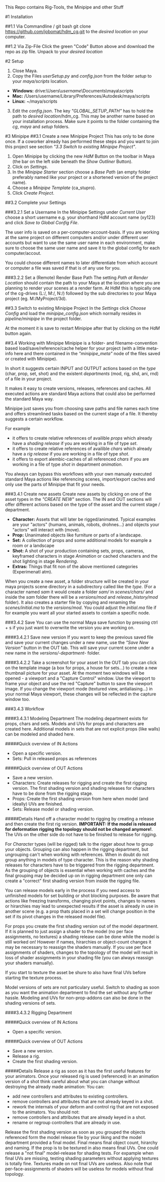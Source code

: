 This Repo contains Rig-Tools, the Minipipe and other Stuff

#1 Installation

##1.1 Via Commandline / git bash
git clone https://github.com/jobomat/hdm_cg.git to the *desired location* on your computer.

##1.2 Via Zip-File
Click the green "Code" Button above and download the repo as zip file. Unpack to your *desired location*

#2 Setup
1. Close Maya.
2. Copy the Files *userSetup.py* and *config.json* from the folder *setup* to your *maya/scripts* location.
+ **Windows:** drive:\Users\\*username*\Documents\maya\scripts
+ **Mac:** /Users/username/Library/Preferences/Autodesk/maya/scripts
+ **Linux:** ~/maya/scripts
3. Edit the *config.json*. The key *"GLOBAL_SETUP_PATH"* has to hold the path to *desired location*/hdm_cg. This may be another name based on your installation process. Make sure it points to the folder containing the *cg*, *maya* and *setup* folders.

#3 Minipipe
##3.1 Create a new Minipipe Project
This has only to be done once. If a coworker already has performed these steps and you want to join this project see section *"3.3 Switch to existing Minipipe Project"*.

1. Open Minipipe by clicking the new *HdM* Button on the toolbar in Maya (the bar on the left side beneath the *Show Outliner* Button).
2. Click on *Settings*.
3. In the *Minipipe Starter* section choose a *Base Path* (an empty folder preferably named like your project or a shortened version of the project name).
4. Choose a *Minipipe Template* (ca_stupro).
5. Click *Create Project*.

##3.2 Complete your Settings

###3.2.1 Set a Username
In the Minipipe Settings under *Current User* choose a short username e.g. your shorthand HdM account name (xy123) and click *Save to Global Config File*.

The user info is saved on a per-computer-account-basis. If you are working at the same project on different computers and/or under different user accounts but want to use the same user name in each environment, make sure to choose the same user name and save it to the global config for each computer/accout.

You could choose different names to later differentiate from which account or computer a file was saved if that is of any use for you.

###3.2.2 Set a (Remote) Render Base Path
The setting *Path at Render Location* should contain the path to your Maya at the location where you are planning to render your scenes at a render farm. At HdM this is typically one of the cg-drives (L:/, M:/, N:/) followed by the sub directories to your Maya project (eg. M:/MyProject/3d).

##3.3 Switch to existing Minipipe Project
In the *Settings* click *Choose Config* and load the *minipipe_config.json* which normally resides in *pipeline/minipipe* in the project folder.

At the moment it is save to restart Minipipe after that by clicking on the *HdM* button again.


##3.4 Working with Minipipe
Minipipe is a folder- and filename-convention based load/save/reference/cache helper for your project (with a little meta-info here and there contained in the *"minipipe_meta"* node of the files saved or created with Minipipe).

In short it suggests certain INPUT and OUTPUT actions based on the *type* (char, prop, set, shot) and the existent *departments* (mod, rig, shd, ani, rnd) of a file in your project.

It makes it easy to create versions, releases, references and caches. All executed actions are standard Maya actions that could also be performed the standard Maya way.

Minipipe just saves you from choosing save paths and file names each time and offers streamlined tasks based on the current stage of a file. It thereby suggests a certain workflow.

For example
+ it offers to create relative references of availible *props* which already have a *shading release* if you are working in a file of type *set*.  
+ it offers to create relative references of availible *chars* which already have a *rig release* if you are working in a file of type *shot*.
+ it offers to export alembic-caches of all referenced *chars* if you are working in a file of type *shot* in department *animation*.

You always can bypass this workflows with your own manualy executed standard Maya actions like referencing scenes, import/export caches and only use the parts of Minipipe that fit your needs.

###3.4.1 Create new assets
Create new assets by clicking on one of the asset types in the *"CREATE NEW"* section. The IN and OUT sections will offer different actions based on the type of the asset and the current stage / department.

+ **Character:** Assets that will later be rigged/animated. Typical examples are your "actors" (humans, animals, robots, drohnes...) and objects your "actors" will interact with (move).
+ **Prop:** Unanimated objects like furniture or parts of a landscape.
+ **Set:** A collection of props and some additional models for example a room or a landscape
+ **Shot:** A shot of your production containing sets, props, cameras, keyframed characters in stage *Animation* or cached characters and the shot lighting in stage *Rendering*.
+ **Extras:** Things that fit non of the above mentioned categories (Experimenatl atm).

When you create a new asset, a folder structure will be created in your maya projects scene directory in a subdirectory called like the *type*. (For a character named *sam* it would create a folder *sam/* in *scenes/chars/* and inside the *sam* folder there will be a *versions/mod* and *release_history/mod* folder). It also creates a starter file  by copying and renaming the *scenes/initial.ma* to the *versions/mod*. You could adjust the *initial.ma* file if for example you want all your started assets to contain a specific node.

###3.4.2 Save
You can use the normal Maya save function by pressing ctrl + s if you just want to overwrite the version you are working on.

####3.4.2.1 Save new version
If you want to keep the previous saved file and save your current changes under a new name, use the *"Save New Version"* button in the OUT tab. This will save your current scene under a new name in the *versions/-department-* folder.

####3.4.2.2 Take a screenshot for your asset
In the OUT tab you can click on the template image (a box for props, a house for sets...) to create a new thumbnail picture for your asset. At the moment two windows will be opened - a viewport and a "Capture Control" window. Use the viewport to frame your object and use the red "Capture" button to save the viewport image. If you change the viewport mode (textured view, antialiasing...) in your normal Maya viewport, these changes will be reflected in the capture window too.

###3.4.3 Workflow

####3.4.3.1 Modeling Department
The modeling department exists for props, chars and sets. Models and UVs for props and characters are created here. Additional models in sets that are not explicit props (like walls) can be modeled and shaded here.

#####Quick overview of IN Actions
+  Open a specific version.
+  Sets: Pull in released props as references

#####Quick overview of OUT Actions
+  Save a new version.
+  Characters: Create releases for rigging and create the first rigging version. The first shading version and shading releases for characters have to be done from the rigging stage.
+  Props: Create the first shading version from here when model (and ideally) UVs are finished.
+  Sets: Release model or shading version.

#####Details
Hand off a character model to rigging by creating a release and then create the first rig version. **IMPORTANT: If the model is released for deformation rigging the topology should not be changed anymore!**. The UVs on the other side do not have to be finished to release for rigging.

For *Character* types (will be rigged) talk to the rigger about how to group your objects. Grouping can also happen in the rigging department, but ungrouping can't when working with references. When in doubt do not group anything in models of type character. This is the reason why shading releases for characters have to be triggered from the rigging department. As the grouping of objects is essential when working with caches and the final grouping may be decided up on in rigging department one only can create a "correct" first shading version from inside the rigging file.

You can release models early in the process if you need access to unfinished models for set building or shot blocking purposes. Be aware that actions like freezing transforms, changing pivot points, changes to names or hirarchies may lead to unexpected results if the asset is already in use in another scene (e.g. a prop thats placed in a set will change position in the set if its pivot changes in the released model file).

For props you create the first shading version out of the model department. If it is planned to just assign a shader to the model (no per face assignments, no textures) a shading release can be done while the model is still worked on! However if names, hirarchies or object-count changes it may be necessary to reassign the shaders manually. If you use per face assignments of shaders, changes to the topology of the model will result in loss of shader assignments in your shading file (you can always reassign your shaders manually).

If you start to texture the asset be shure to also have final UVs before starting the texture process.

Model versions of sets are not particulary useful. Switch to shading as soon as you want the animation department to find the set without any further hassle. Modeling and UVs for non-prop-addons can also be done in the shading versions of sets.

####3.4.3.2 Rigging Department

#####Quick overview of IN Actions
+  Open a specific version.

#####Quick overview of OUT Actions
+  Save a new version.
+  Release a rig.
+  Create the first shading version.

#####Details
Release a rig as soon as it has the first useful features for your animators. Once your released rig is used (referenced) in an animation version of a shot think careful about what you can change without destroying the already made animation:
You can:
+  add new controllers and attributes to existing controllers.
+  remove controllers and attributes that are not already keyed in a shot.
+  rework the internals of your deform and control rig that are not exposed to the animators.
You should not:
+  remove controllers and attributes that are already keyed in a shot.
+  rename or regroup controllers that are already in use.

Release the first shading version as soon as you grouped the objects referenced form the model release file by your liking and the model department provided a final model. Final means final object count, hirarchy and naming. If the prop is to be textured in also means final UVs. One could release a "not final" model-release for shading tests. For expample when final UVs are missing, testing shading parameters without applying textures is totally fine. Textures made on not final UVs are useless. Also note that per-face-assignments of shaders will be useless for models without final topology.

